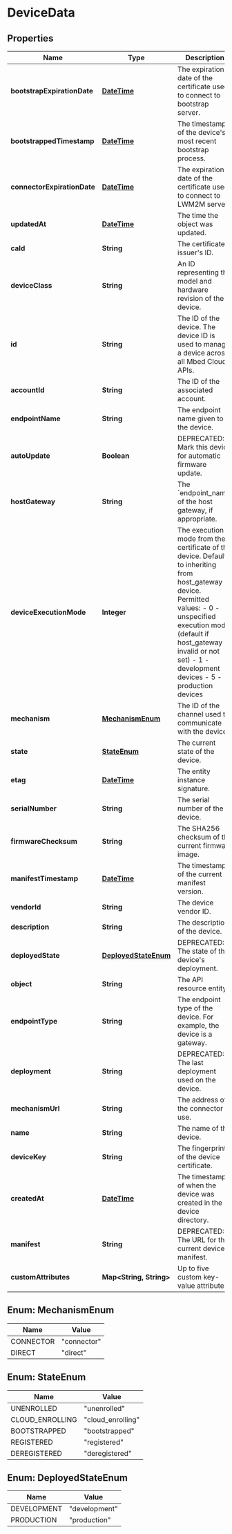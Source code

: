 
# DeviceData

## Properties
Name | Type | Description | Notes
------------ | ------------- | ------------- | -------------
**bootstrapExpirationDate** | [**DateTime**](DateTime.md) | The expiration date of the certificate used to connect to bootstrap server. |  [optional]
**bootstrappedTimestamp** | [**DateTime**](DateTime.md) | The timestamp of the device&#39;s most recent bootstrap process. |  [optional]
**connectorExpirationDate** | [**DateTime**](DateTime.md) | The expiration date of the certificate used to connect to LWM2M server. |  [optional]
**updatedAt** | [**DateTime**](DateTime.md) | The time the object was updated. |  [optional]
**caId** | **String** | The certificate issuer&#39;s ID. |  [optional]
**deviceClass** | **String** | An ID representing the model and hardware revision of the device. |  [optional]
**id** | **String** | The ID of the device. The device ID is used to manage a device across all Mbed Cloud APIs. |  [optional]
**accountId** | **String** | The ID of the associated account. |  [optional]
**endpointName** | **String** | The endpoint name given to the device. |  [optional]
**autoUpdate** | **Boolean** | DEPRECATED: Mark this device for automatic firmware update. |  [optional]
**hostGateway** | **String** | The &#x60;endpoint_name&#x60; of the host gateway, if appropriate. |  [optional]
**deviceExecutionMode** | **Integer** | The execution mode from the certificate of the device. Defaults to inheriting from host_gateway device. Permitted values:   - 0 - unspecified execution mode (default if host_gateway invalid or not set)   - 1 - development devices   - 5 - production devices |  [optional]
**mechanism** | [**MechanismEnum**](#MechanismEnum) | The ID of the channel used to communicate with the device. |  [optional]
**state** | [**StateEnum**](#StateEnum) | The current state of the device. |  [optional]
**etag** | [**DateTime**](DateTime.md) | The entity instance signature. |  [optional]
**serialNumber** | **String** | The serial number of the device. |  [optional]
**firmwareChecksum** | **String** | The SHA256 checksum of the current firmware image. |  [optional]
**manifestTimestamp** | [**DateTime**](DateTime.md) | The timestamp of the current manifest version. |  [optional]
**vendorId** | **String** | The device vendor ID. |  [optional]
**description** | **String** | The description of the device. |  [optional]
**deployedState** | [**DeployedStateEnum**](#DeployedStateEnum) | DEPRECATED: The state of the device&#39;s deployment. |  [optional]
**object** | **String** | The API resource entity. |  [optional]
**endpointType** | **String** | The endpoint type of the device. For example, the device is a gateway. |  [optional]
**deployment** | **String** | DEPRECATED: The last deployment used on the device. |  [optional]
**mechanismUrl** | **String** | The address of the connector to use. |  [optional]
**name** | **String** | The name of the device. |  [optional]
**deviceKey** | **String** | The fingerprint of the device certificate. |  [optional]
**createdAt** | [**DateTime**](DateTime.md) | The timestamp of when the device was created in the device directory. |  [optional]
**manifest** | **String** | DEPRECATED: The URL for the current device manifest. |  [optional]
**customAttributes** | **Map&lt;String, String&gt;** | Up to five custom key-value attributes. |  [optional]


<a name="MechanismEnum"></a>
## Enum: MechanismEnum
Name | Value
---- | -----
CONNECTOR | &quot;connector&quot;
DIRECT | &quot;direct&quot;


<a name="StateEnum"></a>
## Enum: StateEnum
Name | Value
---- | -----
UNENROLLED | &quot;unenrolled&quot;
CLOUD_ENROLLING | &quot;cloud_enrolling&quot;
BOOTSTRAPPED | &quot;bootstrapped&quot;
REGISTERED | &quot;registered&quot;
DEREGISTERED | &quot;deregistered&quot;


<a name="DeployedStateEnum"></a>
## Enum: DeployedStateEnum
Name | Value
---- | -----
DEVELOPMENT | &quot;development&quot;
PRODUCTION | &quot;production&quot;



